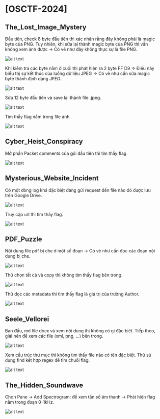 # [OSCTF-2024]
## The_Lost_Image_Mystery
<p>Đầu tiên, check 8 byte đầu tiên thì xác nhận rằng đây không phải là magic byte của PNG. Tuy nhiên, khi sửa lại thành magic byte của PNG thì vẫn không xem ảnh được -> Có vẻ như đây không thực sự là file PNG.</p>

![alt text](/thanhlai/post/forensics/image/post4/image-9.png)

<p>Khi kiểm tra các byte nằm ở cuối thì phát hiện ra 2 byte FF D9 => Điều này biểu thị sự kết thúc của luồng dữ liệu JPEG -> Có vẻ như cần sửa magic byte thành định dạng JPEG.</p>

![alt text](/thanhlai/post/forensics/image/post4/image-10.png)

<p>Sửa 12 byte đầu tiên và save lại thành file .jpeg.</p>

![alt text](/thanhlai/post/forensics/image/post4/image-11.png)

<p>Tìm thấy flag nằm trong file ảnh.</p>

![alt text](/thanhlai/post/forensics/image/post4/image-12.png)

## Cyber_Heist_Conspiracy
<p>Mở phần Packet comments của gói đầu tiên thì tìm thấy flag.</p>

![alt text](/thanhlai/post/forensics/image/post4/image.png)

## Mysterious_Website_Incident
<p>Có một dòng log khá đặc biệt đang gửi request đến file nào đó được lưu trên Google Drive.</p>

![alt text](/thanhlai/post/forensics/image/post4/image-1.png)

<p>Truy cập url thì tìm thấy flag.</p>

![alt text](/thanhlai/post/forensics/image/post4/image-2.png)

## PDF_Puzzle
<p>Nội dung file pdf bị che ở một số đoạn -> Có vẻ như cần đọc các đoạn nội dung bị che.</p>

![alt text](/thanhlai/post/forensics/image/post4/image-3.png)

<p>Thử chọn tất cả và copy thì không tìm thấy flag bên trong.</p>

![alt text](/thanhlai/post/forensics/image/post4/image-4.png)

<p>Thử đọc các metadata thì tìm thấy flag là giá trị của trường Author.</p>

![alt text](/thanhlai/post/forensics/image/post4/image-5.png)

## Seele_Vellorei
<p>Ban đầu, mở file docx và xem nội dung thì không có gì đặc biệt. Tiếp theo, giải nén để xem các file (xml, png, ...) bên trong.</p>

![alt text](/thanhlai/post/forensics/image/post4/image-6.png)

<p>Xem cấu trúc thư mục thì không tìm thấy file nào có tên đặc biệt. Thử sử dụng find kết hợp regex để tìm chuỗi flag.</p>

![alt text](/thanhlai/post/forensics/image/post4/image-7.png)

## The_Hidden_Soundwave
<p>Chọn Pane -> Add Spectrogram: để xem tần số âm thanh -> Phát hiện flag nằm trong đoạn 0-1kHz.</p>

![alt text](/thanhlai/post/forensics/image/post4/image-8.png)





